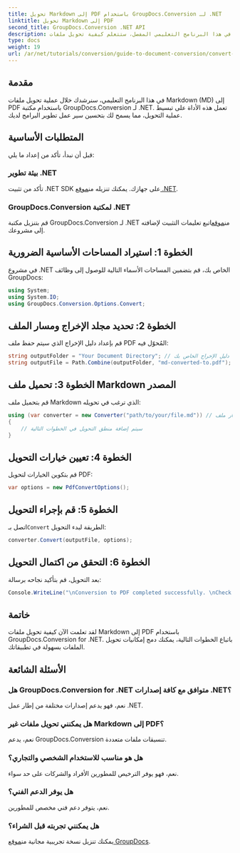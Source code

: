 ```yaml
---
title: تحويل Markdown إلى PDF باستخدام GroupDocs.Conversion لـ .NET
linktitle: تحويل Markdown إلى PDF
second_title: GroupDocs.Conversion .NET API
description: في هذا البرنامج التعليمي المفصل، ستتعلم كيفية تحويل ملفات Markdown (MD) بسهولة إلى تنسيق المستندات المحمولة (PDF) باستخدام مكتبة GroupDocs.Conversion لـ .NET.
type: docs
weight: 19
url: /ar/net/tutorials/conversion/guide-to-document-conversion/convert-markdown-to-pdf/
---
```

## مقدمة

في هذا البرنامج التعليمي، سنرشدك خلال عملية تحويل ملفات Markdown (MD) إلى PDF باستخدام مكتبة GroupDocs.Conversion لـ .NET. تعمل هذه الأداة على تبسيط عملية التحويل، مما يسمح لك بتحسين سير عمل تطوير البرامج لديك.

## المتطلبات الأساسية

قبل أن نبدأ، تأكد من إعداد ما يلي:

### بيئة تطوير .NET
 تأكد من تثبيت .NET SDK على جهازك. يمكنك تنزيله من[موقع .NET](https://dotnet.microsoft.com/download).

### GroupDocs.Conversion لمكتبة .NET
قم بتنزيل مكتبة GroupDocs.Conversion لـ .NET من[موقع](https://releases.groupdocs.com/conversion/net/)اتبع تعليمات التثبيت لإضافته إلى مشروعك.

## الخطوة 1: استيراد المساحات الأساسية الضرورية
في مشروع .NET الخاص بك، قم بتضمين المساحات الأسماء التالية للوصول إلى وظائف GroupDocs:

```csharp
using System;
using System.IO;
using GroupDocs.Conversion.Options.Convert;
```

## الخطوة 2: تحديد مجلد الإخراج ومسار الملف
قم بإعداد دليل الإخراج الذي سيتم حفظ ملف PDF المُحوّل فيه:

```csharp
string outputFolder = "Your Document Directory"; // حدد دليل الإخراج الخاص بك
string outputFile = Path.Combine(outputFolder, "md-converted-to.pdf");
```

## الخطوة 3: تحميل ملف Markdown المصدر
قم بتحميل ملف Markdown الذي ترغب في تحويله:

```csharp
using (var converter = new Converter("path/to/your/file.md")) // استبدله بمسار ملف MD الخاص بك
{
    // سيتم إضافة منطق التحويل في الخطوات التالية
}
```

## الخطوة 4: تعيين خيارات التحويل
قم بتكوين الخيارات لتحويل PDF:

```csharp
var options = new PdfConvertOptions();
```

## الخطوة 5: قم بإجراء التحويل
 اتصل بـ`Convert` الطريقة لبدء التحويل:

```csharp
converter.Convert(outputFile, options);
```

## الخطوة 6: التحقق من اكتمال التحويل
بعد التحويل، قم بتأكيد نجاحه برسالة:

```csharp
Console.WriteLine("\nConversion to PDF completed successfully. \nCheck output in {0}", outputFolder);
```

## خاتمة
لقد تعلمت الآن كيفية تحويل ملفات Markdown إلى PDF باستخدام GroupDocs.Conversion for .NET. باتباع الخطوات التالية، يمكنك دمج إمكانيات تحويل الملفات بسهولة في تطبيقاتك.

## الأسئلة الشائعة

### هل GroupDocs.Conversion for .NET متوافق مع كافة إصدارات .NET؟
نعم، فهو يدعم إصدارات مختلفة من إطار عمل .NET.

### هل يمكنني تحويل ملفات غير Markdown إلى PDF؟
نعم، يدعم GroupDocs.Conversion تنسيقات ملفات متعددة.

### هل هو مناسب للاستخدام الشخصي والتجاري؟
نعم، فهو يوفر الترخيص للمطورين الأفراد والشركات على حد سواء.

### هل يوفر الدعم الفني؟
نعم، يتوفر دعم فني مخصص للمطورين.

### هل يمكنني تجربته قبل الشراء؟
 يمكنك تنزيل نسخة تجريبية مجانية من[موقع GroupDocs](https://releases.groupdocs.com/conversion/net/).